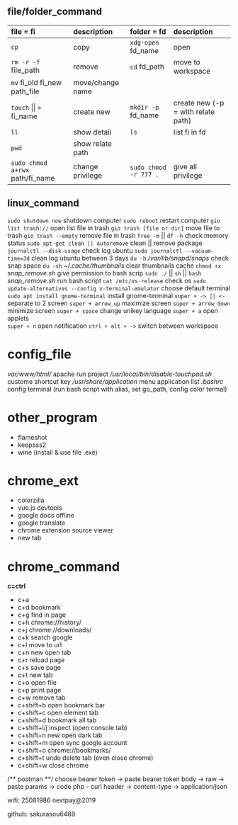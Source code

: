 ## file/folder_command
|file = fi                   |description     |folder = fd          |description                       |
|:----                       |:----           |:----                |:----                             |
|`cp`                        |copy            |`xdg-open` fd_name   |open                              |
|`rm -r -f` file_path        |remove          |`cd` fd_path         |move to workspace                 |
|`mv` fi_old fi_new path_file|move/change name|                     |                                  |
|`touch` \|\| `>` fi_name    |create new      |`mkdir -p` fd_name   |create new (-p = with relate path)|
|`ll`                        |show detail     |`ls`                 |list fi in fd                     |
|`pwd`                       |show relate path|                     |                                  |
|`sudo chmod a+rwx` path/fi_name|change privilege|`sudo chmod -r 777 .`|give all privilege|

## linux_command
`sudo shutdown now`                                         shutdown computer
`sudo reboot`                                               restart computer
`gio list trash://`                                         open list file in trash
`gio trash [file or dir]`                                   move file to trash
`gio trash --empty`                                         remove file in trash
`free -m` || `df -h`                                        check memory status
`sudo apt-get clean || autoremove`                          clean || remove package
`journalctl --disk-usage`                                   check log ubuntu
`sudo journalctl --vacuum-time=3d`                          clean log ubuntu between 3 days
`du -h` */var/lib/snapd/snaps*                              check snap space
`du -sh` *~/.cache/thumbnails*                              clear thumbnails cache 
`chmod +x` *snap_remove.sh*                                 give permission to bash scrip
`sudo ./` || `sh` || `bash` *snap_remove.sh*                run bash script
`cat /etc/os-release`                                       check os
`sudo update-alternatives --config x-terminal-emulator`     choose default terminal
`sudo apt install gnome-terminal`                           install gnome-terminal
`super + -> || <-`                                          separate to 2 screen 
`super + arrow_up`                                          maximize screen
`super + arrow_down`                                        minimize screen
`super + space`                                             change unikey language 
`super + a`                                                 open applets  
`super + n`                                                 open notification
`ctrl + alt + ->`                                           switch between workspace 
# config_file
*var/www/html/*                                             apache run project 
*/usr/local/bin/disable-touchpad.sh*                        custome shortcut key 
*/usr/share/application*                                    menu application list
*.bashrc*               config terminal (run bash script with alias, set go_path, config color termal)
# other_program
- flameshot
- keepass2
- wine (install & use file .exe)
# chrome_ext
- colorzilla
- vue.js devtools
- google docs offline
- google translate
- chrome extension source viewer
- new tab
# chrome_command
**c=ctrl**
- c+a         
- c+d         bookmark
- c+g         find in page
- c+h         chrome://history/
- c+j         chrome://downloads/
- c+k         search google
- c+l         move to url
- c+n         new open tab
- c+r         reload page
- c+s         save page
- c+t         new tab
- c+o         open file
- c+p         print page
- c+w         remove tab
- c+shift+b   open bookmark bar
- c+shift+c   open element tab
- c+shift+d   bookmark all tab
- c+shift+i/j inspect (open console tab)
- c+shift+n   new open dark tab
- c+shift+m   open sync google account
- c+shift+o   chrome://bookmarks/
- c+shift+t   undo delete tab (even close chrome)
- c+shift+w   close chrome

/** postman **/
choose bearer token -> paste bearer token
body -> raw -> paste params -> code php - curl
header -> content-type -> application/json	

wifi: 25081986
nextpay@2019

github: sakurasou6489